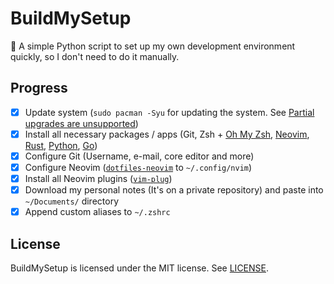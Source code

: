 # BuildMySetup
:wrench: A simple Python script to set up my own development environment quickly, so I don't need to do it manually.

## Progress 

- [x] Update system (`sudo pacman -Syu` for updating the system. See [Partial upgrades are unsupported](https://wiki.archlinux.org/title/System_maintenance#Partial_upgrades_are_unsupported))
- [x] Install all necessary packages / apps (Git, Zsh + [Oh My Zsh](https://ohmyz.sh/#install), [Neovim](https://github.com/neovim/neovim/wiki/Installing-Neovim), [Rust](https://www.rust-lang.org/tools/install), [Python](https://www.python.org/downloads/), [Go](https://go.dev/dl/))
- [x] Configure Git (Username, e-mail, core editor and more)
- [x] Configure Neovim ([`dotfiles-neovim`](https://github.com/HicaroD/dotfiles-neovim) to `~/.config/nvim`)
- [x] Install all Neovim plugins ([`vim-plug`](https://github.com/junegunn/vim-plug))
- [x] Download my personal notes (It's on a private repository) and paste into `~/Documents/` directory
- [x] Append custom aliases to `~/.zshrc`

## License
BuildMySetup is licensed under the MIT license. See [LICENSE](LICENSE).
